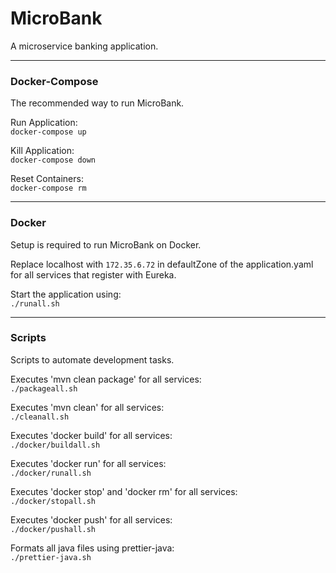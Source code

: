 # MicroBank
A microservice banking application.

---

### Docker-Compose
The recommended way to run MicroBank.

Run Application:<br>`docker-compose up`

Kill Application:<br>`docker-compose down`

Reset Containers:<br>`docker-compose rm`

---

### Docker
Setup is required to run MicroBank on Docker.

Replace localhost with `172.35.6.72` in defaultZone of the application.yaml for all services that register with Eureka.

Start the application using:<br>`./runall.sh`

---

### Scripts
Scripts to automate development tasks.

Executes 'mvn clean package' for all services:<br>`./packageall.sh`

Executes 'mvn clean' for all services:<br>`./cleanall.sh`

Executes 'docker build' for all services:<br>`./docker/buildall.sh`

Executes 'docker run' for all services:<br>`./docker/runall.sh`

Executes 'docker stop' and 'docker rm' for all services:<br>`./docker/stopall.sh`

Executes 'docker push' for all services:<br>`./docker/pushall.sh`

Formats all java files using prettier-java:<br>`./prettier-java.sh`